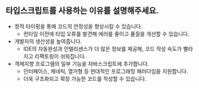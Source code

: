 ## 타입스크립트를 사용하는 이유를 설명해주세요.

- 정적 타이핑을 통해 코드의 안정성을 향상시킬 수 있습니다.
  - 런타임 이전에 타입 오류를 발견해 에러를 줄이고 품질을 개선할 수 있습니다.
- 개발자의 생산성을 높여줍니다.
  - IDE의 자동완성과 인텔리센스가 더 많은 정보를 제공해, 코드 작성 속도가 빨라지고 리팩토링이 쉬워집니다.
- 객체지향 프로그램의 일부 기능을 자바스크립트에 추가합니다.
  - 인터페이스, 제네릭, 열거형 등 현대적인 프로그래밍 패러다임을 지원합니다.
  - 더욱 구조화되고 확장 가능한 코드를 작성할 수 있습니다.
